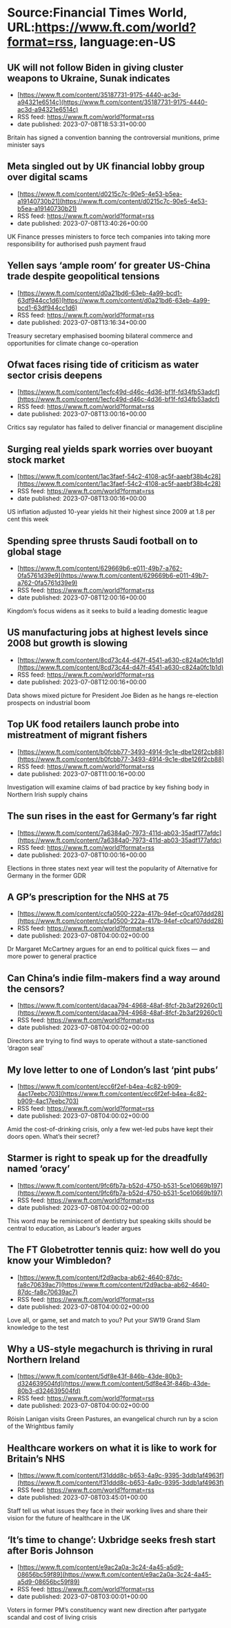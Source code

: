 # Source:Financial Times World, URL:https://www.ft.com/world?format=rss, language:en-US

## UK will not follow Biden in giving cluster weapons to Ukraine, Sunak indicates
 - [https://www.ft.com/content/35187731-9175-4440-ac3d-a94321e6514c](https://www.ft.com/content/35187731-9175-4440-ac3d-a94321e6514c)
 - RSS feed: https://www.ft.com/world?format=rss
 - date published: 2023-07-08T18:53:31+00:00

Britain has signed a convention banning the controversial munitions, prime minister says

## Meta singled out by UK financial lobby group over digital scams
 - [https://www.ft.com/content/d0215c7c-90e5-4e53-b5ea-a19140730b21](https://www.ft.com/content/d0215c7c-90e5-4e53-b5ea-a19140730b21)
 - RSS feed: https://www.ft.com/world?format=rss
 - date published: 2023-07-08T13:40:26+00:00

UK Finance presses ministers to force tech companies into taking more responsibility for authorised push payment fraud

## Yellen says ‘ample room’ for greater US-China trade despite geopolitical tensions
 - [https://www.ft.com/content/d0a21bd6-63eb-4a99-bcd1-63df944cc1d6](https://www.ft.com/content/d0a21bd6-63eb-4a99-bcd1-63df944cc1d6)
 - RSS feed: https://www.ft.com/world?format=rss
 - date published: 2023-07-08T13:16:34+00:00

Treasury secretary emphasised booming bilateral commerce and opportunities for climate change co-operation

## Ofwat faces rising tide of criticism as water sector crisis deepens
 - [https://www.ft.com/content/1ecfc49d-d46c-4d36-bf1f-fd34fb53adcf](https://www.ft.com/content/1ecfc49d-d46c-4d36-bf1f-fd34fb53adcf)
 - RSS feed: https://www.ft.com/world?format=rss
 - date published: 2023-07-08T13:00:16+00:00

Critics say regulator has failed to deliver financial or management discipline

## Surging real yields spark worries over buoyant stock market
 - [https://www.ft.com/content/1ac3faef-54c2-4108-ac5f-aaebf38b4c28](https://www.ft.com/content/1ac3faef-54c2-4108-ac5f-aaebf38b4c28)
 - RSS feed: https://www.ft.com/world?format=rss
 - date published: 2023-07-08T13:00:16+00:00

US inflation adjusted 10-year yields hit their highest since 2009 at 1.8 per cent this week

## Spending spree thrusts Saudi football on to global stage
 - [https://www.ft.com/content/629669b6-e011-49b7-a762-0fa5761d39e9](https://www.ft.com/content/629669b6-e011-49b7-a762-0fa5761d39e9)
 - RSS feed: https://www.ft.com/world?format=rss
 - date published: 2023-07-08T12:00:16+00:00

Kingdom’s focus widens as it seeks to build a leading domestic league

## US manufacturing jobs at highest levels since 2008 but growth is slowing
 - [https://www.ft.com/content/8cd73c44-d47f-4541-a630-c824a0fc1b1d](https://www.ft.com/content/8cd73c44-d47f-4541-a630-c824a0fc1b1d)
 - RSS feed: https://www.ft.com/world?format=rss
 - date published: 2023-07-08T12:00:16+00:00

Data shows mixed picture for President Joe Biden as he hangs re-election prospects on industrial boom

## Top UK food retailers launch probe into mistreatment of migrant fishers
 - [https://www.ft.com/content/b0fcbb77-3493-4914-9c1e-dbe126f2cb88](https://www.ft.com/content/b0fcbb77-3493-4914-9c1e-dbe126f2cb88)
 - RSS feed: https://www.ft.com/world?format=rss
 - date published: 2023-07-08T11:00:16+00:00

Investigation will examine claims of bad practice by key fishing body in Northern Irish supply chains

## The sun rises in the east for Germany’s far right
 - [https://www.ft.com/content/7a6384a0-7973-411d-ab03-35adf177afdc](https://www.ft.com/content/7a6384a0-7973-411d-ab03-35adf177afdc)
 - RSS feed: https://www.ft.com/world?format=rss
 - date published: 2023-07-08T10:00:16+00:00

Elections in three states next year will test the popularity of Alternative for Germany in the former GDR

## A GP’s prescription for the NHS at 75
 - [https://www.ft.com/content/ccfa0500-222a-417b-94ef-c0caf07ddd28](https://www.ft.com/content/ccfa0500-222a-417b-94ef-c0caf07ddd28)
 - RSS feed: https://www.ft.com/world?format=rss
 - date published: 2023-07-08T04:00:02+00:00

Dr Margaret McCartney argues for an end to political quick fixes — and more power to general practice

## Can China’s indie film-makers find a way around the censors?
 - [https://www.ft.com/content/dacaa794-4968-48af-8fcf-2b3af29260c1](https://www.ft.com/content/dacaa794-4968-48af-8fcf-2b3af29260c1)
 - RSS feed: https://www.ft.com/world?format=rss
 - date published: 2023-07-08T04:00:02+00:00

Directors are trying to find ways to operate without a state-sanctioned ‘dragon seal’

## My love letter to one of London’s last ‘pint pubs’
 - [https://www.ft.com/content/ecc6f2ef-b4ea-4c82-b909-4ac17eebc703](https://www.ft.com/content/ecc6f2ef-b4ea-4c82-b909-4ac17eebc703)
 - RSS feed: https://www.ft.com/world?format=rss
 - date published: 2023-07-08T04:00:02+00:00

Amid the cost-of-drinking crisis, only a few wet-led pubs have kept their doors open. What’s their secret?

## Starmer is right to speak up for the dreadfully named ‘oracy’
 - [https://www.ft.com/content/9fc6fb7a-b52d-4750-b531-5ce10669b197](https://www.ft.com/content/9fc6fb7a-b52d-4750-b531-5ce10669b197)
 - RSS feed: https://www.ft.com/world?format=rss
 - date published: 2023-07-08T04:00:02+00:00

This word may be reminiscent of dentistry but speaking skills should be central to education, as Labour’s leader argues

## The FT Globetrotter tennis quiz: how well do you know your Wimbledon?
 - [https://www.ft.com/content/f2d9acba-ab62-4640-87dc-fa8c70639ac7](https://www.ft.com/content/f2d9acba-ab62-4640-87dc-fa8c70639ac7)
 - RSS feed: https://www.ft.com/world?format=rss
 - date published: 2023-07-08T04:00:02+00:00

Love all, or game, set and match to you? Put your SW19 Grand Slam knowledge to the test

## Why a US-style megachurch is thriving in rural Northern Ireland
 - [https://www.ft.com/content/5df8e43f-846b-43de-80b3-d324639504fd](https://www.ft.com/content/5df8e43f-846b-43de-80b3-d324639504fd)
 - RSS feed: https://www.ft.com/world?format=rss
 - date published: 2023-07-08T04:00:02+00:00

Róisín Lanigan visits Green Pastures, an evangelical church run by a scion of the Wrightbus family

## Healthcare workers on what it is like to work for Britain’s NHS
 - [https://www.ft.com/content/f31ddd8c-b653-4a9c-9395-3ddb1af4963f](https://www.ft.com/content/f31ddd8c-b653-4a9c-9395-3ddb1af4963f)
 - RSS feed: https://www.ft.com/world?format=rss
 - date published: 2023-07-08T03:45:01+00:00

Staff tell us what issues they face in their working lives and share their vision for the future of healthcare in the UK

## ‘It’s time to change’: Uxbridge seeks fresh start after Boris Johnson
 - [https://www.ft.com/content/e9ac2a0a-3c24-4a45-a5d9-08656bc59f89](https://www.ft.com/content/e9ac2a0a-3c24-4a45-a5d9-08656bc59f89)
 - RSS feed: https://www.ft.com/world?format=rss
 - date published: 2023-07-08T03:00:01+00:00

Voters in former PM’s constituency want new direction after partygate scandal and cost of living crisis

